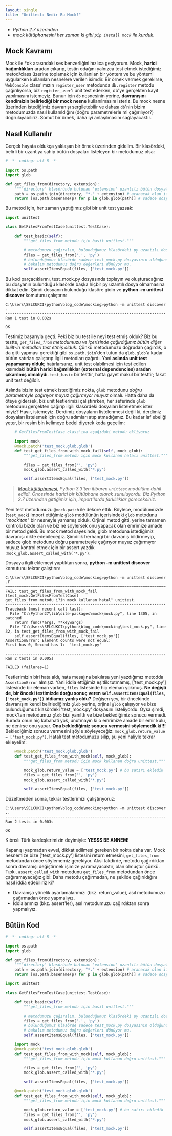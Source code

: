 ```yaml
---
layout: single
title: "Unittest: Nedir Bu Mock?"
---
```

* *Python 2.7 üzerinden*  
* *mock kütüphanesini her zaman ki gibi `pip install mock` ile kurduk.*


Mock Kavramı
------------

Mock ile *ok arasındaki ses benzerliğini hızlıca geçiyorum.
Mock, **harici bağımlılıkları** aradan çıkarıp, testin odağını yalnızca test etmek istediğimiz metod/class üzerine toplamak için kullanılan bir yöntem ve bu yöntemi uygularken kullanılan nesnelere verilen isimdir.
Bir örnek vermek gerekirse, `WebConsole` class'ımızın `register_user` metodunda `db.register` metodu çağırılıyorsa, biz `register_user`'i unit test ederken, db'ye gerçekten kayıt yapılmasını istemeyiz.
Bunun için `db` nesnesinin yerine, **davranışını kendimizin belirlediği bir mock nesne** kullanılmasını isteriz.
Bu mock nesne üzerinden istediğimiz davranışı sergiletebilir ve dahası `db`'nin bizim metodumuzda nasıl kullanıldığını (doğru parametrelerle mi çağırılıyor?) doğrulayabiliriz.
Somut bir örnek, daha iyi anlaşılmasını sağlayacaktır.

Nasıl Kullanılır
----------------

Gerçek hayata oldukça yaklaşan bir örnek üzerinden gidelim.
Bir klasördeki, belirli bir uzantıya sahip bütün dosyaları listeleyen bir metodumuz olsa:

```python
# -*- coding: utf-8 -*-

import os.path
import glob

def get_files_from(directory, extension):
    """'directory' klasöründe bulunan 'extension' uzantılı bütün dosyaları liste olarak döner."""
    path = os.path.join(directory, "*." + extension) # aranacak olan ifadeyi hazırlar
    return [os.path.basename(p) for p in glob.glob(path)] # sadece dosya ismini almak için => basename
```

Bu metod için, her zaman yaptığımız gibi bir unit test yazsak:

```python
import unittest

class GetFilesFromTestCase(unittest.TestCase):

    def test_basic(self):
        """get_files_from metodu için basit unittest."""

        # metodumuzu çağıralım, bulunduğumuz klasördeki py uzantılı dosyaları istiyoruz.
        files = get_files_from('.', 'py')
        # bulunduğumuz klasörde sadece test_mock.py dosyasının olduğunu biz biliyoruz,
        # bakalım metodumuz doğru değerleri dönüyor mu.
        self.assertItemsEqual(files, ['test_mock.py'])
```

Bu kod parçacıklarını, test_mock.py dosyasında toplayın ve oluşturacağınız bu dosyanın bulunduğu klasörde başka hiçbir py uzantılı dosya olmamasına dikkat edin.
Şimdi dosyanın bulunduğu klasöre gidin ve **python -m unittest discover** komutunu çalıştırın:

```
C:\Users\SELCUKCI\python\blog_code\mocking>python -m unittest discover
.
----------------------------------------------------------------------
Ran 1 test in 0.002s

OK
```

Testimiz başarıyla geçti.
Peki biz bu test ile neyi test etmiş olduk?
Biz bu testte, *`get_files_from` metodumuzu ve içerisinde çağırdığımız bütün diğer built-in metodları test etmiş olduk*.
Çünkü metodumuzu doğrudan çağırdık, o da gitti yapması gerektiği gibi `os.path.join`'den tutun da `glob.glob`'a kadar bütün satırları çalıştırıp ilgili metodları çağırdı.
Yani **aslında unit test yapamamış olduk**; hatırlarsanız, unit test olabilmesi için test edilen kısımdaki **bütün harici bağımlılıklar (external dependencies) aradan çıkarılmış olmalıydı**.
`test_basic` bir testtir, hatta gayet makul bir testtir; fakat unit test değildir.

Aslında bizim test etmek istediğimiz nokta, `glob` metodunu *doğru parametreyle çağırıyor muyuz çağırmıyor muyuz* olmalı.
Hatta daha da öteye gidersek, biz unit testlerimizi çalıştırırken, her seferinde `glob` metodunu gerçekten çağırıp ilgili klasördeki dosyaları listeletmek ister miyiz?
Hayır, istemeyiz. Derdimiz dosyaların listelenmesi değil ki, derdimiz dosyaları listelemek için doğru adımları atıp atmadığımız.
Bu kadar laf ebeliği yeter, bir resim bin kelimeye bedel diyerek koda geçelim:


```python
    # GetFilesFromTestCase class'ına aşağıdaki metodu ekliyoruz

    import mock
    @mock.patch('test_mock.glob.glob')
    def test_get_files_from_with_mock_fail(self, mock_glob):
        """get_files_from metodu için mock kullanan hatalı unittest."""

        files = get_files_from('', 'py')
        mock_glob.assert_called_with('*.py')

        self.assertItemsEqual(files, ['test_mock.py'])
```

>*[Mock kütüphanesi](https://docs.python.org/dev/library/unittest.mock.html), Python 3.3'ten itibaren `unittest` modülüne dahil edildi. Öncesinde harici bir kütüphane olarak sunuluyordu. Biz Python 2.7 üzerinden gittiğimiz için, import'larda farklılıklar göreceksiniz.*

Yeni test metodumuzu `@mock.patch` ile dekore ettik.
Böylece, modülümüzde (`test_mock`) import ettiğimiz `glob` modülünün içerisindeki `glob` metodunu "*mock'tan*" bir nesneyle yamamış olduk.
Orjinal metod gitti, yerine tamamen kontrolü bizde olan ve biz ne söylersek onu yapacak olan emrimize amade bir metod geldi.
Bu mock metod sayesinde, glob metoduna istediğimiz davranışı dikte edebileceğiz.
Şimdilik herhangi bir davranış bildirmeyip, sadece glob metodunu doğru parametreyle çağırıyor muyuz çağırmıyor muyuz kontrol etmek için bir assert yazdık :`mock_glob.assert_called_with('*.py')`.

Dosyaya ilgili eklemeyi yaptıktan sonra, **python -m unittest discover** komutunu tekrar çalıştırın:

```
C:\Users\SELCUKCI\python\blog_code\mocking>python -m unittest discover
.F
======================================================================
FAIL: test_get_files_from_with_mock_fail (test_mock.GetFilesFromTestCase)
get_files_from metodu i?in mock kullanan hatal² unittest.
----------------------------------------------------------------------
Traceback (most recent call last):
  File "C:\Python27\lib\site-packages\mock\mock.py", line 1305, in patched
    return func(*args, **keywargs)
  File "C:\Users\SELCUKCI\python\blog_code\mocking\test_mock.py", line 32, in test_get_files_from_with_mock_fail
    self.assertItemsEqual(files, ['test_mock.py'])
AssertionError: Element counts were not equal:
First has 0, Second has 1:  'test_mock.py'

----------------------------------------------------------------------
Ran 2 tests in 0.005s

FAILED (failures=1)
```

Testlerimizin biri hata aldı, hata mesajına bakılırsa yeni yazdığımız metodda `AssertionError` almışız.
Yani iddia ettiğimiz eşitlik tutmamış, ['test_mock.py'] listesinde bir eleman varken, `files` listesinde hiç eleman yokmuş.
**Ne değişti de, bir önceki testimizde dorğu sonuç veren `self.assertItemsEqual(files, ['test_mock.py'])` iddiamız yanlış oldu?**
Değişen şey, bir öncekinde davranışını kendi belirlediğimiz `glob` yerine, orjinal `glob` çalışıyor ve bize bulunduğumuz klasördeki 'test_mock.py' dosyasını listeliyordu.
Oysa şimdi, mock'tan metodumuz `glob` bizi yanılttı ve bize beklediğimiz sonucu vermedi.
Burada onun hiç kabahati yok, unutmayın ki o emrimize amade bir emir kulu, ne denirse onu yapar.
**Ona beklediğimiz sonucu vermesini söylemedik ki!!!**
Beklediğimiz sonucu vermesini şöyle söyleyeceğiz: `mock_glob.return_value = ['test_mock.py']`. Hatalı test metodumuzu silip, şu yeni haliyle tekrar ekleyelim:

```python
    @mock.patch('test_mock.glob.glob')
    def test_get_files_from_with_mock(self, mock_glob):
        """get_files_from metodu için mock kullanan doğru unittest."""

        mock_glob.return_value = ['test_mock.py'] # bu satırı ekledik
        files = get_files_from('', 'py')
        mock_glob.assert_called_with('*.py')

        self.assertItemsEqual(files, ['test_mock.py'])
```

Düzeltmeden sonra, tekrar testlerimizi çalıştırıyoruz:

```
C:\Users\SELCUKCI\python\blog_code\mocking>python -m unittest discover
..
----------------------------------------------------------------------
Ran 2 tests in 0.003s

OK
```

Kıbrıslı Türk kardeşlerimizin deyimiyle: **YESSS BE ANNEM!**

Kapanışı yapmadan evvel, dikkat edilmesi gereken bir nokta daha var.
Mock nesnemize bize ['test_mock.py'] listesini return etmesini, `get_files_from` metodundan önce söylememiz gerekiyor.
Aksi takdirde, metodu çağırdıktan sonra davranışı değiştirmek işimize yaramayacaktır, olan olmuştur çünkü.
Tıpkı, `assert_called_with` metodunu `get_files_from` metodundan önce çağıramayacağız gibi: Daha metodu çağırmadan, ne şekilde çağırıldığını nasıl iddia edebiliriz ki?

* Davranışa yönelik ayarlamalarımızı (bkz. return_value), asıl metodumuzu çağırmadan önce yapmalıyız.
* İddialarımızı (bkz. assert'ler), asıl metodumuzu çağırdıktan sonra yapmalıyız.

Bütün Kod
---------
```python
# -*- coding: utf-8 -*-

import os.path
import glob

def get_files_from(directory, extension):
    """'directory' klasöründe bulunan 'extension' uzantılı bütün dosyaları liste olarak döner."""
    path = os.path.join(directory, "*." + extension) # aranacak olan ifadeyi hazırlar
    return [os.path.basename(p) for p in glob.glob(path)] # sadece dosya ismini almak için => basename

import unittest

class GetFilesFromTestCase(unittest.TestCase):

    def test_basic(self):
        """get_files_from metodu için basit unittest."""

        # metodumuzu çağıralım, bulunduğumuz klasördeki py uzantılı dosyaları istiyoruz.
        files = get_files_from('.', 'py')
        # bulunduğumuz klasörde sadece test_mock.py dosyasının olduğunu biz biliyoruz,
        # bakalım metodumuz doğru değerleri dönüyor mu.
        self.assertItemsEqual(files, ['test_mock.py'])

    import mock
    @mock.patch('test_mock.glob.glob')
    def test_get_files_from_with_mock(self, mock_glob):
        """get_files_from metodu için mock kullanan doğru unittest."""

        files = get_files_from('', 'py')
        mock_glob.assert_called_with('*.py')

        self.assertItemsEqual(files, ['test_mock.py'])

    @mock.patch('test_mock.glob.glob')
    def test_get_files_from_with_mock(self, mock_glob):
        """get_files_from metodu için mock kullanan doğru unittest."""

        mock_glob.return_value = ['test_mock.py'] # bu satırı ekledik
        files = get_files_from('', 'py')
        mock_glob.assert_called_with('*.py')

        self.assertItemsEqual(files, ['test_mock.py'])
```
